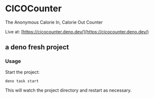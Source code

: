 # CICOCounter

The Anonymous Calorie In, Calorie Out Counter

Live at: [https://cicocounter.deno.dev/](https://cicocounter.deno.dev/)

## a deno fresh project

### Usage

Start the project:

```
deno task start
```

This will watch the project directory and restart as necessary.

